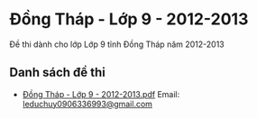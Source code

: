 # Đồng Tháp - Lớp 9 - 2012-2013

Đề thi dành cho lớp Lớp 9 tỉnh Đồng Tháp năm 2012-2013

## Danh sách đề thi

- [Đồng Tháp - Lớp 9 - 2012-2013.pdf](Đồng%20Tháp%20-%20Lớp%209%20-%202012-2013.pdf)
Email: leduchuy0906336993@gmail.com

